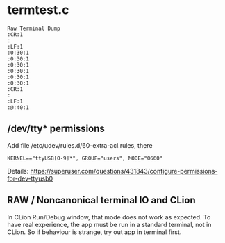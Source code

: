 
# termtest.c

```
Raw Terminal Dump
:CR:1
:
:LF:1
:0:30:1
:0:30:1
:0:30:1
:0:30:1
:0:30:1
:0:30:1
:CR:1
:
:LF:1
:@:40:1
```

## /dev/tty* permissions

Add file /etc/udev/rules.d/60-extra-acl.rules, there
```
KERNEL=="ttyUSB[0-9]*", GROUP="users", MODE="0660"
```
Details: https://superuser.com/questions/431843/configure-permissions-for-dev-ttyusb0

## RAW / Noncanonical terminal IO and CLion 
In CLion Run/Debug window, that mode does not work as expected.
To have real experience, the app must be run in a standard terminal,
not in CLion.
So if behaviour is strange, try out app in terminal first.